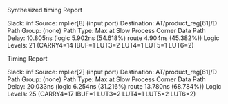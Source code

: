 Synthesized timing Report

Slack:                    inf
  Source:                 mplier[8]
                            (input port)
  Destination:            AT/product_reg[61]/D
  Path Group:             (none)
  Path Type:              Max at Slow Process Corner
  Data Path Delay:        10.805ns  (logic 5.902ns (54.618%)  route 4.904ns (45.382%))
  Logic Levels:           21  (CARRY4=14 IBUF=1 LUT3=2 LUT4=1 LUT5=1 LUT6=2)


Timing Report

Slack:                    inf
  Source:                 mplier[2]
                            (input port)
  Destination:            AT/product_reg[61]/D
  Path Group:             (none)
  Path Type:              Max at Slow Process Corner
  Data Path Delay:        20.033ns  (logic 6.254ns (31.216%)  route 13.780ns (68.784%))
  Logic Levels:           25  (CARRY4=17 IBUF=1 LUT3=2 LUT4=1 LUT5=2 LUT6=2)
